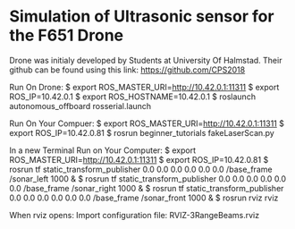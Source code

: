 # Simulation of Ultrasonic sensor for the F651 Drone
Drone was initialy developed by Students at University Of Halmstad. Their github can be found using this link:
https://github.com/CPS2018

Run On Drone:
$ export ROS_MASTER_URI=http://10.42.0.1:11311
$ export ROS_IP=10.42.0.1 
$ export ROS_HOSTNAME=10.42.0.1
$ roslaunch autonomous_offboard rosserial.launch

Run On Your Compuer:
$ export ROS_MASTER_URI=http://10.42.0.1:11311
$ export ROS_IP=10.42.0.81
$ rosrun beginner_tutorials fakeLaserScan.py

In a new Terminal Run on Your Computer:
$ export ROS_MASTER_URI=http://10.42.0.1:11311
$ export ROS_IP=10.42.0.81
$ rosrun tf static_transform_publisher 0.0 0.0 0.0 0.0 0.0 0.0 /base_frame /sonar_left 1000 &
$ rosrun tf static_transform_publisher 0.0 0.0 0.0 0.0 0.0 0.0 /base_frame /sonar_right 1000 &
$ rosrun tf static_transform_publisher 0.0 0.0 0.0 0.0 0.0 0.0 /base_frame /sonar_front 1000 &
$ rosrun rviz rviz

When rviz opens:
Import configuration file: RVIZ-3RangeBeams.rviz

